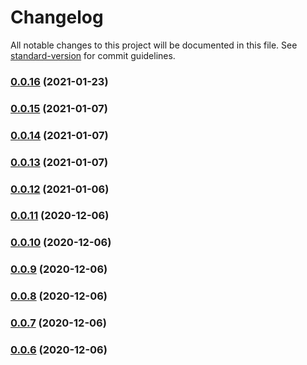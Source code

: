 # Changelog

All notable changes to this project will be documented in this file. See [standard-version](https://github.com/conventional-changelog/standard-version) for commit guidelines.

### [0.0.16](https://github.com/beuthbot/bhtbot_serviceframework/compare/v0.0.15...v0.0.16) (2021-01-23)

### [0.0.15](https://github.com/beuthbot/bhtbot_serviceframework/compare/v0.0.14...v0.0.15) (2021-01-07)

### [0.0.14](https://github.com/beuthbot/bhtbot_serviceframework/compare/v0.0.13...v0.0.14) (2021-01-07)

### [0.0.13](https://github.com/beuthbot/bhtbot_serviceframework/compare/v0.0.12...v0.0.13) (2021-01-07)

### [0.0.12](https://github.com/beuthbot/bhtbot_serviceframework/compare/v0.0.11...v0.0.12) (2021-01-06)

### [0.0.11](https://github.com/sickred/bhtbot/compare/v0.0.10...v0.0.11) (2020-12-06)

### [0.0.10](https://github.com/sickred/bhtbot/compare/v0.0.9...v0.0.10) (2020-12-06)

### [0.0.9](https://github.com/sickred/bhtbot/compare/v0.0.8...v0.0.9) (2020-12-06)

### [0.0.8](https://github.com/sickred/bhtbot/compare/v0.0.7...v0.0.8) (2020-12-06)

### [0.0.7](https://github.com/sickred/bhtbot/compare/v0.0.6...v0.0.7) (2020-12-06)

### [0.0.6](https://github.com/sickred/bhtbot/compare/v1.0.4...v0.0.6) (2020-12-06)
